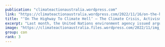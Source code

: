 ```yaml
---
publication: "climateactionaustralia.wordpress.com"
link: "https://climateactionaustralia.wordpress.com/2022/11/16/on-the-highway-to-climate-hell-the-climate-crisis-activism-and-broken-politics-cop27-auspol-tellthetruth-demand-climateaction-sdg13-plane/"
title: "‘On The Highway To Climate Hell’ – The Climate Crisis, Activism And Broken Politics #COP27 #auspol #TellTheTruth demand #ClimateAction #SDG13 #PlanE"
excerpt: "Last month, the United Nations environment agency issued arguably its starkest warning yet about the climate crisis. The failure by governments around the world to cut carbon emissions means there …"
image: "https://climateactionaustralia.files.wordpress.com/2022/11/img_1970.jpg"
group: con
rank: 3
---
```

